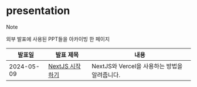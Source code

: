 # presentation

> [!NOTE]
> 외부 발표에 사용된 PPT들을 아카이빙 한 페이지

| 발표일     | 발표 제목                                       | 내용                                          |
| ---------- | ----------------------------------------------- | --------------------------------------------- |
| 2024-05-09 | [NextJS 시작하기](./nextjs-starter/markdown.md) | NextJS와 Vercel을 사용하는 방법을 알려줍니다. |
